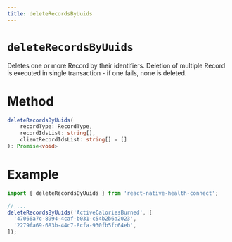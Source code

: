 ```yaml
---
title: deleteRecordsByUuids
---
```


# `deleteRecordsByUuids`

Deletes one or more Record by their identifiers. Deletion of multiple Record is executed in single transaction - if one fails, none is deleted.

# Method

```ts
deleteRecordsByUuids(
    recordType: RecordType,
    recordIdsList: string[],
    clientRecordIdsList: string[] = []
): Promise<void>
```

# Example

```ts
import { deleteRecordsByUuids } from 'react-native-health-connect';

// ...
deleteRecordsByUuids('ActiveCaloriesBurned', [
  '47066a7c-8994-4caf-b031-c54b2b6a2023',
  '2279fa69-683b-44c7-8cfa-930fb5fc64eb',
]);
```
